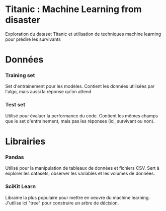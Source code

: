 # Titanic : Machine Learning from disaster

Exploration du dataset Titanic et utilisation de techniques machine learning pour prédire les survivants

# Données

### Training set 
Set d'entrainement pour les modèles.
Contient les données utilisées par l'algo, mais aussi la réponse qu'on attend

### Test set
Utilisé pour évaluer la performance du code.
Contient les mêmes champs que le set d'entrainement, mais pas les réponses (ici, survivant ou non).

# Librairies

### Pandas
Utilisé pour la manipulation de tableaux de données et fichiers CSV.
Sert à explorer les datasets, observer les variables et les volumes de données.

### SciKit Learn
Librairie la plus populaire pour mettre en oeuvre du machine learning.
J'utilise ici "tree" pour construire un arbre de décision.
